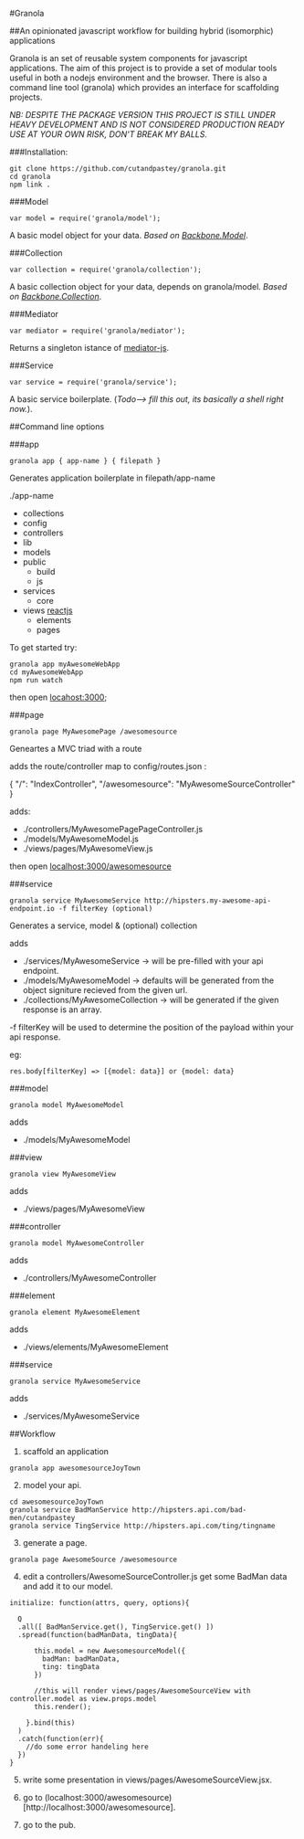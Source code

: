 #Granola

##An opinionated javascript workflow for building hybrid (isomorphic) applications

Granola is an set of reusable system components for javascript applications.  The aim of this project is to provide a set of modular tools useful in both a nodejs environment and the browser. 
There is also a command line tool (granola) which provides an interface for scaffolding projects.

*NB:
  DESPITE THE PACKAGE VERSION THIS PROJECT IS STILL UNDER HEAVY DEVELOPMENT AND IS NOT CONSIDERED PRODUCTION READY
  USE AT YOUR OWN RISK, DON'T BREAK MY BALLS.*


###Installation:
```
git clone https://github.com/cutandpastey/granola.git
cd granola
npm link .
```


###Model
```
var model = require('granola/model');
```
A basic model object for your data. <i>Based on [Backbone.Model](http://backbonejs.org/#Model)</i>.


###Collection
```
var collection = require('granola/collection');
```
A basic collection object for your data, depends on granola/model. <i>Based on [Backbone.Collection](http://backbonejs.org/#Collection)</i>.


###Mediator
```
var mediator = require('granola/mediator');
```
Returns a singleton istance of [mediator-js](https://github.com/ajacksified/Mediator.js).


###Service
```
var service = require('granola/service');
```
A basic service boilerplate. (<i>Todo--> fill this out, its basically a shell right now.</i>).


##Command line options


###app
```
granola app { app-name } { filepath }
```
Generates application boilerplate in filepath/app-name

./app-name
  - collections
  - config
  - controllers
  - lib
  - models
  - public
    - build
    - js
  - services
    - core
  - views [reactjs](http://facebook.github.io/react/)
    - elements
    - pages

To get started try:
```
granola app myAwesomeWebApp
cd myAwesomeWebApp
npm run watch
```
then open [locahost:3000](http://localhost:3000);


###page
```
granola page MyAwesomePage /awesomesource
```
Geneartes a MVC triad with a route

adds the route/controller map to config/routes.json :
  
  { "/": "IndexController", "/awesomesource": "MyAwesomeSourceController" }

adds:
  - ./controllers/MyAwesomePagePageController.js
  - ./models/MyAwesomeModel.js
  - ./views/pages/MyAwesomeView.js

then open [localhost:3000/awesomesource](http://localhost:3000/awesomesource)


###service
```
granola service MyAwesomeService http://hipsters.my-awesome-api-endpoint.io -f filterKey (optional)
```
Generates a service, model & (optional) collection

adds
  - ./services/MyAwesomeService       ->  will be pre-filled with your api endpoint.
  - ./models/MyAwesomeModel           ->  defaults will be generated from the object signiture recieved from the given url.
  - ./collections/MyAwesomeCollection ->  will be generated if the given response is an array.

-f filterKey will be used to determine the position of the payload within your api response.

eg:
```
res.body[filterKey] => [{model: data}] or {model: data}
```

###model

```
granola model MyAwesomeModel
```

adds
 - ./models/MyAwesomeModel

###view

```
granola view MyAwesomeView
```

adds
 - ./views/pages/MyAwesomeView

###controller

```
granola model MyAwesomeController
```

adds
 - ./controllers/MyAwesomeController

###element

```
granola element MyAwesomeElement
```

adds
 - ./views/elements/MyAwesomeElement

###service

```
granola service MyAwesomeService
```

adds
 - ./services/MyAwesomeService


##Workflow
1. scaffold an application
```
granola app awesomesourceJoyTown
```

2. model your api.
```
cd awesomesourceJoyTown
granola service BadManService http://hipsters.api.com/bad-men/cutandpastey
granola service TingService http://hipsters.api.com/ting/tingname
```

3. generate a page.
```
granola page AwesomeSource /awesomesource
```

4. edit a controllers/AwesomeSourceController.js get some BadMan data and add it to our model.
```
initialize: function(attrs, query, options){
  
  Q
  .all([ BadManService.get(), TingService.get() ])
  .spread(function(badManData, tingData){
      
      this.model = new AwesomesourceModel({
        badMan: badManData,
        ting: tingData
      })

      //this will render views/pages/AwesomeSourceView with controller.model as view.props.model
      this.render();

    }.bind(this)
  )
  .catch(function(err){
    //do some error handeling here
  })
}
```

5. write some presentation in views/pages/AwesomeSourceView.jsx.

6. go to (localhost:3000/awesomesource)[http://localhost:3000/awesomesource].

7. go to the pub.
